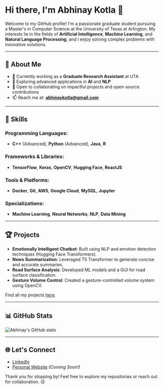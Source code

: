 # Hi there, I'm Abhinay Kotla 👋

Welcome to my GitHub profile! I'm a passionate graduate student pursuing a Master's in Computer Science at the University of Texas at Arlington. My interests lie in the fields of **Artificial Intelligence**, **Machine Learning**, and **Natural Language Processing**, and I enjoy solving complex problems with innovative solutions.

---

## 🚀 About Me
- 🔭 Currently working as a **Graduate Research Assistant** at UTA
- 🌱 Exploring advanced applications in **AI** and **NLP**
- 🤝 Open to collaborating on impactful projects and open-source contributions
- 📫 Reach me at: **abhinaykotla@gmail.com**

---

## 🌟 Skills

### Programming Languages:
- **C++** (Advanced), **Python** (Advanced), **Java**, **R**

### Frameworks & Libraries:
- **TensorFlow**, **Keras**, **OpenCV**, **Hugging Face**, **ReactJS**

### Tools & Platforms:
- **Docker**, **Git**, **AWS**, **Google Cloud**, **MySQL**, **Jupyter**

### Specializations:
- **Machine Learning**, **Neural Networks**, **NLP**, **Data Mining**

---

## 🏆 Projects

- **Emotionally Intelligent Chatbot**: Built using NLP and emotion detection techniques (Hugging Face Transformers).
- **News Summarization**: Leveraged T5 Transformer to generate concise and accurate summaries.
- **Road Surface Analysis**: Developed ML models and a GUI for road surface classification.
- **Gesture Volume Control**: Created a gesture-controlled volume system using OpenCV.

Find all my projects [here](https://github.com/Abhinaykotla?tab=repositories).

---

## 📊 GitHub Stats
![Abhinay's GitHub stats](https://github-readme-stats.vercel.app/api?username=Abhinaykotla&show_icons=true&theme=radical)

---

## 🌐 Let's Connect

- [LinkedIn](https://linkedin.com/in/abhinaykotla)
- [Personal Website](#) *(Coming Soon!)*

Thank you for stopping by! Feel free to explore my repositories or reach out for collaboration. 😊
